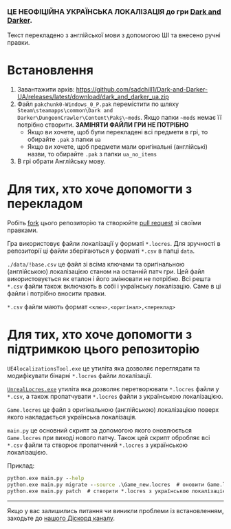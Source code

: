 ### ЦЕ НЕОФІЦІЙНА УКРАЇНСЬКА ЛОКАЛІЗАЦІЯ до гри [Dark and Darker](https://darkanddarker.com/).

Текст перекладено з англійської мови з допомогою ШІ та внесено ручні правки.

# Встановлення

1. Завантажити архів: https://github.com/sadchill1/Dark-and-Darker-UA/releases/latest/download/dark_and_darker_ua.zip
2. Файл `pakchunk0-Windows_0_P.pak` перемістити по шляху `Steam\steamapps\common\Dark and Darker\DungeonCrawler\Content\Paks\~mods`. Якщо папки `~mods` немає її потрібно створити. **ЗАМІНЯТИ ФАЙЛИ ГРИ НЕ ПОТРІБНО**
	* Якщо ви хочете, щоб були перекладені всі предмети в грі, то обирайте `.pak` з папки `ua`
	* Якщо ви хочете, щоб предмети мали оригінальні (англійські) назви, то обирайте `.pak` з папки `ua_no_items`
3. В грі обрати Англійську мову.

# Для тих, хто хоче допомогти з перекладом

Робіть [fork](https://docs.github.com/en/pull-requests/collaborating-with-pull-requests/working-with-forks/fork-a-repo) цього репозиторію та створюйте [pull request](https://docs.github.com/en/pull-requests/collaborating-with-pull-requests/proposing-changes-to-your-work-with-pull-requests/creating-a-pull-request-from-a-fork) зі своїми правками.

Гра використовує файли локалізації у форматі `*.locres`. Для зручності в репозиторії ці файли зберігаються у форматі `*.csv` в папці `data`.

`./data/!base.csv` це файл зі всіма ключами та оригінальною (англійською) локалізацією станом на останній патч гри. Цей файл використовується як еталон і його змінювати не потрібно. Всі решта `*.csv` файли також включають в собі і українську локалізацію. Саме в ці файли і потрібно вносити правки.

`*.csv` файли мають формат `<ключ>,<оригінал>,<переклад>`

# Для тих, хто хоче допомогти з підтримкою цього репозиторію

`UE4localizationsTool.exe` це утиліта яка дозволяє переглядати та модифікувати бінарні `*.locres` файли локалізації.

[`UnrealLocres.exe`](https://github.com/akintos/UnrealLocres) утиліта яка дозволяє перетворювати `*.locres` файли у `*.csv`, а також пропатчувати `*.locres` файли з українською локалізацією.

`Game.locres` це файл з оригінальною (англійською) локалізацією поверх якого накладається українська локалізація.

`main.py` це основний скрипт за допомогою якого оновлюється `Game.locres` при виході нового патчу. Також цей скрипт обробляє всі `*.csv` файли та створює пропатчений `*.locres` з українською локалізацією.

Приклад:
```cmd
python.exe main.py --help
python.exe main.py migrate --source .\Game_new.locres  # оновити Game.locres
python.exe main.py patch  # створити *.locres з українською локалізацією
```

***

Якщо у вас залишились питання чи виникли проблеми із встановленням, заходьте до [нашого Діскорд каналу](https://discord.gg/u6M9bN2yYX).
